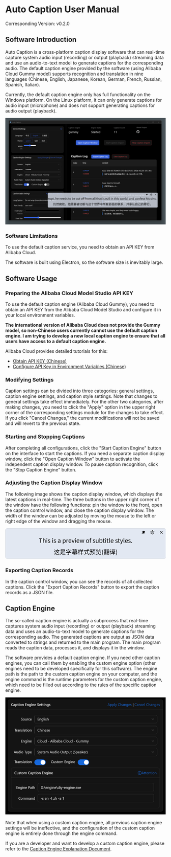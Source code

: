 # Auto Caption User Manual

Corresponding Version: v0.2.0

## Software Introduction

Auto Caption is a cross-platform caption display software that can real-time capture system audio input (recording) or output (playback) streaming data and use an audio-to-text model to generate captions for the corresponding audio. The default caption engine provided by the software (using Alibaba Cloud Gummy model) supports recognition and translation in nine languages (Chinese, English, Japanese, Korean, German, French, Russian, Spanish, Italian).

Currently, the default caption engine only has full functionality on the Windows platform. On the Linux platform, it can only generate captions for audio input (microphone) and does not support generating captions for audio output (playback).

![](../../assets/media/main_en.png)

### Software Limitations

To use the default caption service, you need to obtain an API KEY from Alibaba Cloud.

The software is built using Electron, so the software size is inevitably large.

## Software Usage

### Preparing the Alibaba Cloud Model Studio API KEY

To use the default caption engine (Alibaba Cloud Gummy), you need to obtain an API KEY from the Alibaba Cloud Model Studio and configure it in your local environment variables.

**The international version of Alibaba Cloud does not provide the Gummy model, so non-Chinese users currently cannot use the default caption engine. I am trying to develop a new local caption engine to ensure that all users have access to a default caption engine.**

Alibaba Cloud provides detailed tutorials for this:

- [Obtain API KEY (Chinese)](https://help.aliyun.com/zh/model-studio/get-api-key)
- [Configure API Key in Environment Variables (Chinese)](https://help.aliyun.com/zh/model-studio/configure-api-key-through-environment-variables)

### Modifying Settings

Caption settings can be divided into three categories: general settings, caption engine settings, and caption style settings. Note that changes to general settings take effect immediately. For the other two categories, after making changes, you need to click the "Apply" option in the upper right corner of the corresponding settings module for the changes to take effect. If you click "Cancel Changes," the current modifications will not be saved and will revert to the previous state.

### Starting and Stopping Captions

After completing all configurations, click the "Start Caption Engine" button on the interface to start the captions. If you need a separate caption display window, click the "Open Caption Window" button to activate the independent caption display window. To pause caption recognition, click the "Stop Caption Engine" button.

### Adjusting the Caption Display Window

The following image shows the caption display window, which displays the latest captions in real-time. The three buttons in the upper right corner of the window have the following functions: pin the window to the front, open the caption control window, and close the caption display window. The width of the window can be adjusted by moving the mouse to the left or right edge of the window and dragging the mouse.

![](../img/01.png)

### Exporting Caption Records

In the caption control window, you can see the records of all collected captions. Click the "Export Caption Records" button to export the caption records as a JSON file.

## Caption Engine

The so-called caption engine is actually a subprocess that real-time captures system audio input (recording) or output (playback) streaming data and uses an audio-to-text model to generate captions for the corresponding audio. The generated captions are output as JSON data converted to strings and returned to the main program. The main program reads the caption data, processes it, and displays it in the window.

The software provides a default caption engine. If you need other caption engines, you can call them by enabling the custom engine option (other engines need to be developed specifically for this software). The engine path is the path to the custom caption engine on your computer, and the engine command is the runtime parameters for the custom caption engine, which need to be filled out according to the rules of the specific caption engine.

![](../img/02_en.png)

Note that when using a custom caption engine, all previous caption engine settings will be ineffective, and the configuration of the custom caption engine is entirely done through the engine command.

If you are a developer and want to develop a custom caption engine, please refer to the [Caption Engine Explanation Document](../engine-manual/en.md).

